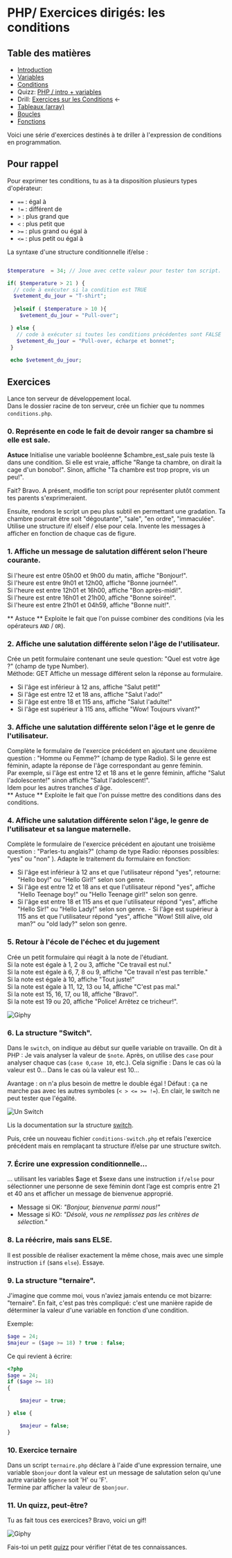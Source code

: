 # PHP/ Exercices dirigés: les conditions

## Table des matières

- [Introduction](php-introduction.md)  
- [Variables](php-variables.md)  
- [Conditions](php-conditions.md) 
- Quizz: [PHP / intro + variables](../../Quizz/PHP/php-base-1.md)
- Drill: [Exercices sur les Conditions](php-exercices-conditions.md)  ← 
- [Tableaux (array)](php-array.md)
- [Boucles](php-boucles.md)
- [Fonctions](php-fonctions.md)


Voici une série d'exercices destinés à te driller à l'expression de conditions en programmation.

## Pour rappel


Pour exprimer tes conditions, tu as à ta disposition plusieurs types d'opérateur:

- `==` : égal à
- `!=` : différent de
- `>` : plus grand que
- `<` : plus petit que 
- `>=` : plus grand ou égal à
- `<=` : plus petit ou égal à

La syntaxe d'une structure conditionnelle if/else :


```php

$temperature  = 34; // Joue avec cette valeur pour tester ton script.

if( $temperature > 21 ) {
  // code à exécuter si la condition est TRUE
  $vetement_du_jour = "T-shirt";
  
  }elseif ( $temperature > 10 ){
    $vetement_du_jour = "Pull-over";

 } else {
   // code à exécuter si toutes les conditions précédentes sont FALSE
   $vetement_du_jour = "Pull-over, écharpe et bonnet";
 }
 
 echo $vetement_du_jour;
```

## Exercices

Lance ton serveur de développement local.  
Dans le dossier racine de ton serveur, crée un fichier que tu nommes `conditions.php`.  

### 0. Représente en code le fait de devoir ranger sa chambre si elle est sale.  

**Astuce** Initialise une variable booléenne $chambre_est_sale puis teste là dans une condition. Si elle est vraie, affiche "Range ta chambre, on dirait la cage d'un bonobo!". Sinon, affiche "Ta chambre est trop propre, vis un peu!".  

Fait? Bravo. A présent, modifie ton script pour représenter plutôt comment tes parents s'exprimeraient.  

Ensuite, rendons le script un peu plus subtil en permettant une gradation. Ta chambre pourrait être soit "dégoutante", "sale", "en ordre", "immaculée". Utilise une structure if/ elseif / else pour cela. Invente les messages à afficher en fonction de chaque cas de figure.  

### 1. Affiche un message de salutation différent selon l'heure courante.
Si l'heure est entre 05h00 et 9h00 du matin, affiche "Bonjour!".  
Si l'heure est entre 9h01 et 12h00, affiche "Bonne journée!".  
Si l'heure est entre 12h01 et 16h00, affiche "Bon après-midi!".  
Si l'heure est entre 16h01 et 21h00, affiche "Bonne soirée!".  
Si l'heure est entre 21h01 et 04h59, affiche "Bonne nuit!".  

** Astuce ** Exploite le fait que l'on puisse combiner des conditions (via les opérateurs `AND` / `OR`).

### 2. Affiche une salutation différente selon l'âge de l'utilisateur.
Crée un petit formulaire contenant une seule question: "Quel est votre âge ?" (champ de type Number).  
Méthode: GET
Affiche un message différent selon la réponse au formulaire.  
- Si l'âge est inférieur à 12 ans, affiche "Salut petit!"  
- Si l'âge est entre 12 et 18 ans, affiche "Salut l'ado!"  
- Si l'âge est entre 18 et 115 ans, affiche "Salut l'adulte!"  
- Si l'âge est supérieur à 115 ans, affiche "Wow! Toujours vivant?"   

### 3. Affiche une salutation différente selon l'âge et le genre de l'utilisateur.
Complète le formulaire de l'exercice précédent en ajoutant une deuxième question : "Homme ou Femme?" (champ de type Radio).
Si le genre est féminin, adapte la réponse de l'âge correspondant au genre féminin.  
Par exemple, si l'âge est entre 12 et 18 ans et le genre féminin, affiche "Salut l'adolescente!" sinon affiche "Salut l'adolescent!".  
Idem pour les autres tranches d'âge.  
** Astuce ** Exploite le fait que l'on puisse mettre des conditions dans des conditions.

### 4. Affiche une salutation différente selon l'âge, le genre de l'utilisateur et sa langue maternelle.
Complète le formulaire de l'exercice précédent en ajoutant une troisième question : "Parles-tu anglais?" (champ de type Radio: réponses possibles: "yes" ou "non" ).
Adapte le traitement du formulaire en fonction:
- Si l'âge est inférieur à 12 ans et que l'utilisateur répond "yes", retourne: "Hello boy!" ou "Hello Girl!" selon son genre.   
- Si l'âge est entre 12 et 18 ans et que l'utilisateur répond "yes", affiche "Hello Teenage boy!" ou "Hello Teenage girl!" selon son genre.  
- Si l'âge est entre 18 et 115 ans et que l'utilisateur répond "yes", affiche "Hello Sir!" ou "Hello Lady!" selon son genre.  - Si l'âge est supérieur à 115 ans et que l'utilisateur répond "yes", affiche "Wow! Still alive, old man?" ou "old lady?" selon son genre.  


### 5. Retour à l'école de l'échec et du jugement
Crée un petit formulaire qui réagit à la note de l'étudiant.  
Si la note est égale à 1, 2 ou 3, affiche "Ce travail est nul."  
Si la note est égale à 6, 7, 8 ou 9, affiche "Ce travail n'est pas terrible."  
Si la note est égale à 10, affiche "Tout juste!"  
Si la note est égale à 11, 12, 13 ou 14, affiche "C'est pas mal."  
Si la note est 15, 16, 17, ou 18, affiche "Bravo!".  
Si la note est 19 ou 20, affiche "Police! Arrêtez ce tricheur!".  

![Giphy](http://media2.giphy.com/media/NzWGJoHbR4zAI/giphy.gif)

### 6. La structure "Switch".

Dans le `switch`, on indique au début sur quelle variable on travaille. On dit à PHP : Je vais analyser la valeur de `$note`. Après, on utilise des `case` pour analyser chaque cas (`case 0`,`case 10`, etc.). Cela signifie  : Dans le cas où la valeur est 0… Dans le cas où la valeur est 10…

Avantage : on n'a plus besoin de mettre le double égal ! Défaut : ça ne marche pas avec les autres symboles (`< > <= >= !=`). En clair, le switch ne peut tester que l'égalité.

![Un Switch](./rail-switch.png)

Lis la documentation sur la structure [switch](http://php.net/manual/fr/control-structures.switch.php).

Puis, crée un nouveau fichier `conditions-switch.php` et refais l'exercice précédent mais en remplaçant ta structure if/else par une structure switch.

### 7. Écrire une expression conditionnelle...
... utilisant les variables $age et $sexe dans une instruction `if/else` pour sélectionner une personne de sexe féminin dont l’age est compris entre 21 et 40 ans et afficher un message de bienvenue approprié.   
- Message si OK: *"Bonjour, bienvenue parmi nous!"*  
- Message si KO: *"Désolé, vous ne remplissez pas les critères de sélection."*

### 8. La réécrire, mais sans ELSE.
Il est possible de réaliser exactement la même chose, mais avec une simple instruction `if` (sans  `else`). Essaye.


### 9. La structure "ternaire".

J'imagine que comme moi, vous n'aviez jamais entendu ce mot bizarre: "ternaire". En fait, c'est pas très compliqué: c'est une manière rapide de déterminer la valeur d'une variable en fonction d'une condition.

Exemple:  

```php
$age = 24;
$majeur = ($age >= 18) ? true : false;
```

Ce qui revient à écrire:

```php
<?php
$age = 24;
if ($age >= 18)
{

	$majeur = true;

} else {

	$majeur = false;
}

```

### 10. Exercice ternaire

Dans un script `ternaire.php` déclare à l'aide d'une expression ternaire, une variable `$bonjour` dont la valeur est un message de salutation selon qu'une autre variable `$genre` soit 'H' ou 'F'.  
Termine par afficher la valeur de `$bonjour`.


### 11. Un quizz, peut-être?

Tu as fait tous ces exercices? Bravo, voici un gif!

![Giphy](http://media0.giphy.com/media/CNprQ8KGpORVu/giphy.gif)

Fais-toi un petit [quizz](../../Quizz/PHP/php-base-1.md) pour vérifier l'état de tes connaissances.

